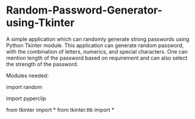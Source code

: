 # Random-Password-Generator-using-Tkinter
A simple application which can randomly generate strong passwords using Python Tkinter module. This application can generate random password, with the combination of letters, numerics, and special characters. One can mention length of the password based on requirement and can also select the strength of the password.

Modules needed:

import random

import pyperclip

from tkinter import * from tkinter.ttk import *

